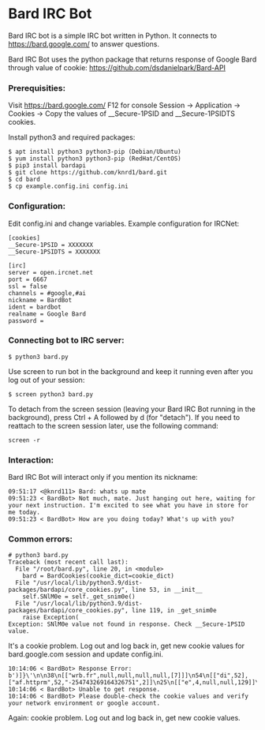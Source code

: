 # Bard IRC Bot
Bard IRC bot is a simple IRC bot written in Python. It connects to https://bard.google.com/ to answer questions.

Bard IRC Bot uses the python package that returns response of Google Bard through value of cookie: https://github.com/dsdanielpark/Bard-API

### Prerequisities:

Visit https://bard.google.com/
F12 for console
Session -> Application -> Cookies -> Copy the values of __Secure-1PSID and __Secure-1PSIDTS cookies.

Install python3 and required packages:
```
$ apt install python3 python3-pip (Debian/Ubuntu)
$ yum install python3 python3-pip (RedHat/CentOS)
$ pip3 install bardapi
$ git clone https://github.com/knrd1/bard.git
$ cd bard
$ cp example.config.ini config.ini
```
### Configuration:

Edit config.ini and change variables. Example configuration for IRCNet:
```
[cookies]
__Secure-1PSID = XXXXXXX
__Secure-1PSIDTS = XXXXXXX

[irc]
server = open.ircnet.net
port = 6667
ssl = false
channels = #google,#ai
nickname = BardBot
ident = bardbot
realname = Google Bard
password = 
```
### Connecting bot to IRC server:
```
$ python3 bard.py
```
Use screen to run bot in the background and keep it running even after you log out of your session:
```
$ screen python3 bard.py
```
To detach from the screen session (leaving your Bard IRC Bot running in the background), press Ctrl + A followed by d (for "detach").
If you need to reattach to the screen session later, use the following command:
```
screen -r
```
### Interaction:
Bard IRC Bot will interact only if you mention its nickname:
```
09:51:17 <@knrd111> Bard: whats up mate
09:51:23 < BardBot> Not much, mate. Just hanging out here, waiting for your next instruction. I'm excited to see what you have in store for me today.
09:51:23 < BardBot> How are you doing today? What's up with you?
```

### Common errors:
```
# python3 bard.py 
Traceback (most recent call last):
  File "/root/bard.py", line 20, in <module>
    bard = BardCookies(cookie_dict=cookie_dict)
  File "/usr/local/lib/python3.9/dist-packages/bardapi/core_cookies.py", line 53, in __init__
    self.SNlM0e = self._get_snim0e()
  File "/usr/local/lib/python3.9/dist-packages/bardapi/core_cookies.py", line 119, in _get_snim0e
    raise Exception(
Exception: SNlM0e value not found in response. Check __Secure-1PSID value.
```
It's a cookie problem. Log out and log back in, get new cookie values for bard.google.com session and update config.ini.
```
10:14:06 < BardBot> Response Error: b')]}\'\n\n38\n[["wrb.fr",null,null,null,null,[7]]]\n54\n[["di",52],["af.httprm",52,"-254743269164326751",2]]\n25\n[["e",4,null,null,129]]\n'.
10:14:06 < BardBot> Unable to get response.
10:14:06 < BardBot> Please double-check the cookie values and verify your network environment or google account.
```
Again: cookie problem. Log out and log back in, get new cookie values.
